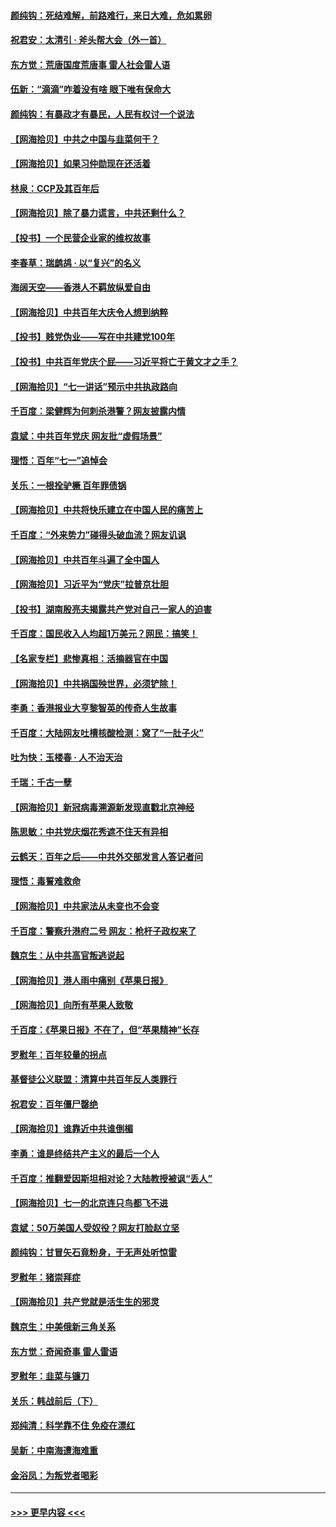 #### [颜纯钩：死结难解，前路难行，来日大难，危如累卵](../pages/nsc993/n13077179.md?t=07091151) 
#### [祝君安：太清引 · 斧头帮大会（外一首）](../pages/nsc993/n13077162.md?t=07091151) 
#### [东方觉：荒唐国度荒唐事 雷人社会雷人语](../pages/nsc993/n13075917.md?t=07091151) 
#### [伍新：“滴滴”咋着没有啥 眼下唯有保命大](../pages/nsc993/n13075894.md?t=07091151) 
#### [颜纯钩：有暴政才有暴民，人民有权讨一个说法](../pages/nsc993/n13075734.md?t=07091151) 
#### [【网海拾贝】中共之中国与韭菜何干？](../pages/nsc993/n13075428.md?t=07091151) 
#### [【网海拾贝】如果习仲勋现在还活着](../pages/nsc993/n13073410.md?t=07091151) 
#### [林泉：CCP及其百年后](../pages/nsc993/n13073226.md?t=07091151) 
#### [【网海拾贝】除了暴力谎言，中共还剩什么？](../pages/nsc993/n13071082.md?t=07091151) 
#### [【投书】一个民营企业家的维权故事](../pages/nsc993/n13070932.md?t=07091151) 
#### [李春草：瑞鹧鸪 · 以“复兴”的名义](../pages/nsc993/n13069984.md?t=07091151) 
#### [海阔天空——香港人不羁放纵爱自由](../pages/nsc993/n13069407.md?t=07091151) 
#### [【网海拾贝】中共百年大庆令人想到纳粹](../pages/nsc993/n13068483.md?t=07091151) 
#### [【投书】贱党伪业——写在中共建党100年](../pages/nsc993/n13067843.md?t=07091151) 
#### [【投书】中共百年党庆个屁——习近平将亡于黄文才之手？](../pages/nsc993/n13067425.md?t=07091151) 
#### [【网海拾贝】“七一讲话”预示中共执政路向](../pages/nsc993/n13066434.md?t=07091151) 
#### [千百度：梁健辉为何刺杀港警？网友披露内情](../pages/nsc993/n13066979.md?t=07091151) 
#### [袁斌：中共百年党庆 网友批“虚假场景”](../pages/nsc993/n13066385.md?t=07091151) 
#### [理悟：百年“七一”追悼会](../pages/nsc993/n13066106.md?t=07091151) 
#### [关乐：一根拴驴橛 百年罪债锅](../pages/nsc993/n13066089.md?t=07091151) 
#### [【网海拾贝】中共将快乐建立在中国人民的痛苦上](../pages/nsc993/n13064939.md?t=07091151) 
#### [千百度：“外来势力”碰得头破血流？网友讥讽](../pages/nsc993/n13064878.md?t=07091151) 
#### [【网海拾贝】中共百年斗遍了全中国人](../pages/nsc993/n13060020.md?t=07091151) 
#### [【网海拾贝】习近平为“党庆”拉普京壮胆](../pages/nsc993/n13057781.md?t=07091151) 
#### [【投书】湖南殷亮夫揭露共产党对自己一家人的迫害](../pages/nsc993/n13057744.md?t=07091151) 
#### [千百度：国民收入人均超1万美元？网民：搞笑！](../pages/nsc993/n13057692.md?t=07091151) 
#### [【名家专栏】悲惨真相：活摘器官在中国](../pages/nsc993/n13056611.md?t=07091151) 
#### [【网海拾贝】中共祸国殃世界，必须铲除！](../pages/nsc993/n13056011.md?t=07091151) 
#### [李勇：香港报业大亨黎智英的传奇人生故事](../pages/nsc993/n13055258.md?t=07091151) 
#### [千百度：大陆网友吐槽核酸检测：窝了“一肚子火”](../pages/nsc993/n13055194.md?t=07091151) 
#### [吐为快：玉楼春 · 人不治天治](../pages/nsc993/n13054028.md?t=07091151) 
#### [千瑞：千古一孽](../pages/nsc993/n13054016.md?t=07091151) 
#### [【网海拾贝】新冠病毒溯源新发现直戳北京神经](../pages/nsc993/n13052425.md?t=07091151) 
#### [陈思敏：中共党庆烟花秀遮不住天有异相](../pages/nsc993/n13052020.md?t=07091151) 
#### [云鹤天：百年之后——中共外交部发言人答记者问](../pages/nsc993/n13051604.md?t=07091151) 
#### [理悟：毒誓难救命](../pages/nsc993/n13051601.md?t=07091151) 
#### [【网海拾贝】中共家法从未变也不会变](../pages/nsc993/n13050366.md?t=07091151) 
#### [千百度：警察升港府二号 网友：枪杆子政权来了](../pages/nsc993/n13050261.md?t=07091151) 
#### [魏京生：从中共高官叛逃说起](../pages/nsc993/n13048997.md?t=07091151) 
#### [【网海拾贝】港人雨中痛别《苹果日报》](../pages/nsc993/n13048941.md?t=07091151) 
#### [【网海拾贝】向所有苹果人致敬](../pages/nsc993/n13046795.md?t=07091151) 
#### [千百度：《苹果日报》不在了，但“苹果精神”长存](../pages/nsc993/n13046703.md?t=07091151) 
#### [罗慰年：百年较量的拐点](../pages/nsc993/n13046542.md?t=07091151) 
#### [基督徒公义联盟：清算中共百年反人类罪行](../pages/nsc993/n13046499.md?t=07091151) 
#### [祝君安：百年僵尸罄绝](../pages/nsc993/n13045595.md?t=07091151) 
#### [【网海拾贝】谁靠近中共谁倒楣](../pages/nsc993/n13044667.md?t=07091151) 
#### [李勇：谁是终结共产主义的最后一个人](../pages/nsc993/n13044397.md?t=07091151) 
#### [千百度：推翻爱因斯坦相对论？大陆教授被讽“丢人”](../pages/nsc993/n13043908.md?t=07091151) 
#### [【网海拾贝】七一的北京连只鸟都飞不进](../pages/nsc993/n13041377.md?t=07091151) 
#### [袁斌：50万美国人受奴役？网友打脸赵立坚](../pages/nsc993/n13041330.md?t=07091151) 
#### [颜纯钩：甘冒矢石竟粉身，于无声处听惊雷](../pages/nsc993/n13041140.md?t=07091151) 
#### [罗慰年：猪崇拜症](../pages/nsc993/n13041071.md?t=07091151) 
#### [【网海拾贝】共产党就是活生生的邪灵](../pages/nsc993/n13036627.md?t=07091151) 
#### [魏京生：中美俄新三角关系](../pages/nsc993/n13035986.md?t=07091151) 
#### [东方觉：奇闻奇事 雷人雷语](../pages/nsc993/n13035878.md?t=07091151) 
#### [罗慰年：韭菜与镰刀](../pages/nsc993/n13034374.md?t=07091151) 
#### [关乐：韩战前后（下）](../pages/nsc993/n13034113.md?t=07091151) 
#### [郑纯清：科学靠不住 免疫在漂红](../pages/nsc993/n13034093.md?t=07091151) 
#### [吴新：中南海遭海难重](../pages/nsc993/n13034084.md?t=07091151) 
#### [金浴凤：为叛党者喝彩](../pages/nsc993/n13034058.md?t=07091151) 

----
#### [ >>> 更早内容 <<< ](../indexes/nsc993-earlier.md)
